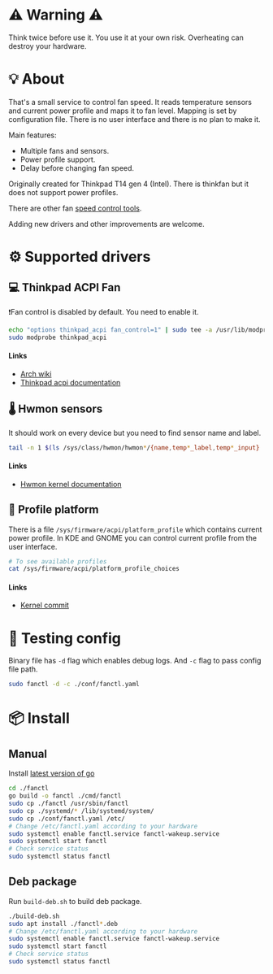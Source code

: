 # ⚠️ Warning ⚠️

Think twice before use it. You use it at your own risk.
Overheating can destroy your hardware.

# 💡 About

That's a small service to control fan speed. It reads temperature sensors and current power profile and maps it to fan level. Mapping is set by configuration file. There is no user interface and there is no plan to make it.

Main features:

* Multiple fans and sensors.
* Power profile support.
* Delay before changing fan speed.

Originally created for Thinkpad T14 gen 4 (Intel). There is thinkfan but it does not support power profiles.

There are other fan [speed control tools](https://wiki.archlinux.org/title/fan_speed_control).

Adding new drivers and other improvements are welcome.

# ⚙️ Supported drivers

## 💻  Thinkpad ACPI Fan

❗Fan control is disabled by default. You need to enable it.

```bash
echo "options thinkpad_acpi fan_control=1" | sudo tee -a /usr/lib/modprobe.d/thinkpad_acpi.conf
sudo modprobe thinkpad_acpi
```

#### Links

* [Arch wiki](https://wiki.archlinux.org/title/fan_speed_control#ThinkPad_laptops)
* [Thinkpad acpi documentation](https://www.kernel.org/doc/Documentation/laptops/thinkpad-acpi.txt)

## 🌡️ Hwmon sensors

It should work on every device but you need to find sensor name and label.

```bash
tail -n 1 $(ls /sys/class/hwmon/hwmon*/{name,temp*_label,temp*_input} | sort)
```

#### Links

* [Hwmon kernel documentation](https://www.kernel.org/doc/Documentation/hwmon/sysfs-interface)

## 🚀 Profile platform

There is a file `/sys/firmware/acpi/platform_profile` which contains current power profile. In KDE and GNOME you can control current profile from the user interface.

```bash
# To see available profiles
cat /sys/firmware/acpi/platform_profile_choices
```

#### Links

* [Kernel commit](https://patchwork.kernel.org/project/linux-acpi/patch/20201218174759.667457-2-markpearson@lenovo.com/)

# 🧪 Testing config

Binary file has `-d` flag which enables debug logs. And `-c` flag to pass config file path.

```bash
sudo fanctl -d -c ./conf/fanctl.yaml
```

# 📦 Install

## Manual

Install [latest version of go](https://go.dev/doc/install)

```bash
cd ./fanctl
go build -o fanctl ./cmd/fanctl
sudo cp ./fanctl /usr/sbin/fanctl
sudo cp ./systemd/* /lib/systemd/system/
sudo cp ./conf/fanctl.yaml /etc/
# Change /etc/fanctl.yaml according to your hardware
sudo systemctl enable fanctl.service fanctl-wakeup.service
sudo systemctl start fanctl
# Check service status
sudo systemctl status fanctl
```

## Deb package

Run `build-deb.sh` to build deb package.

```bash
./build-deb.sh
sudo apt install ./fanctl*.deb
# Change /etc/fanctl.yaml according to your hardware
sudo systemctl enable fanctl.service fanctl-wakeup.service
sudo systemctl start fanctl
# Check service status
sudo systemctl status fanctl
```
